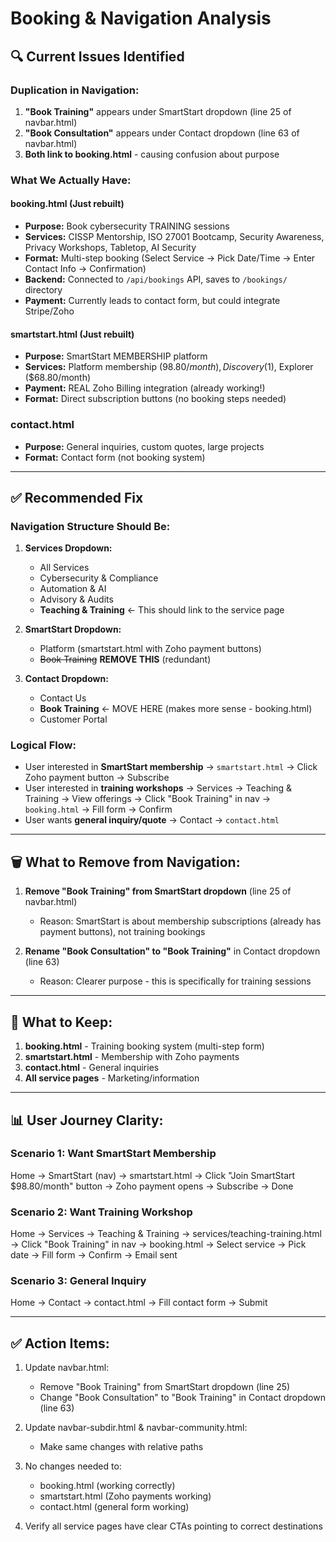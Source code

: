 # Booking & Navigation Analysis

## 🔍 Current Issues Identified

### **Duplication in Navigation:**
1. **"Book Training"** appears under SmartStart dropdown (line 25 of navbar.html)
2. **"Book Consultation"** appears under Contact dropdown (line 63 of navbar.html)
3. **Both link to booking.html** - causing confusion about purpose

### **What We Actually Have:**

#### **booking.html** (Just rebuilt)
- **Purpose:** Book cybersecurity TRAINING sessions
- **Services:** CISSP Mentorship, ISO 27001 Bootcamp, Security Awareness, Privacy Workshops, Tabletop, AI Security
- **Format:** Multi-step booking (Select Service → Pick Date/Time → Enter Contact Info → Confirmation)
- **Backend:** Connected to `/api/bookings` API, saves to `/bookings/` directory
- **Payment:** Currently leads to contact form, but could integrate Stripe/Zoho

#### **smartstart.html** (Just rebuilt)
- **Purpose:** SmartStart MEMBERSHIP platform
- **Services:** Platform membership ($98.80/month), Discovery ($1), Explorer ($68.80/month)
- **Payment:** REAL Zoho Billing integration (already working!)
- **Format:** Direct subscription buttons (no booking steps needed)

### **contact.html**
- **Purpose:** General inquiries, custom quotes, large projects
- **Format:** Contact form (not booking system)

---

## ✅ Recommended Fix

### **Navigation Structure Should Be:**

1. **Services Dropdown:**
   - All Services
   - Cybersecurity & Compliance
   - Automation & AI
   - Advisory & Audits
   - **Teaching & Training** ← This should link to the service page

2. **SmartStart Dropdown:**
   - Platform (smartstart.html with Zoho payment buttons)
   - ~~Book Training~~ **REMOVE THIS** (redundant)

3. **Contact Dropdown:**
   - Contact Us
   - **Book Training** ← MOVE HERE (makes more sense - booking.html)
   - Customer Portal

### **Logical Flow:**
- User interested in **SmartStart membership** → `smartstart.html` → Click Zoho payment button → Subscribe
- User interested in **training workshops** → Services → Teaching & Training → View offerings → Click "Book Training" in nav → `booking.html` → Fill form → Confirm
- User wants **general inquiry/quote** → Contact → `contact.html`

---

## 🗑️ What to Remove from Navigation:

1. **Remove "Book Training" from SmartStart dropdown** (line 25 of navbar.html)
   - Reason: SmartStart is about membership subscriptions (already has payment buttons), not training bookings

2. **Rename "Book Consultation" to "Book Training"** in Contact dropdown (line 63)
   - Reason: Clearer purpose - this is specifically for training sessions

---

## 🔧 What to Keep:

1. **booking.html** - Training booking system (multi-step form)
2. **smartstart.html** - Membership with Zoho payments
3. **contact.html** - General inquiries
4. **All service pages** - Marketing/information

---

## 📊 User Journey Clarity:

### **Scenario 1: Want SmartStart Membership**
Home → SmartStart (nav) → smartstart.html → Click "Join SmartStart $98.80/month" button → Zoho payment opens → Subscribe → Done

### **Scenario 2: Want Training Workshop**
Home → Services → Teaching & Training → services/teaching-training.html → Click "Book Training" in nav → booking.html → Select service → Pick date → Fill form → Confirm → Email sent

### **Scenario 3: General Inquiry**
Home → Contact → contact.html → Fill contact form → Submit

---

## ✅ Action Items:

1. Update navbar.html:
   - Remove "Book Training" from SmartStart dropdown (line 25)
   - Change "Book Consultation" to "Book Training" in Contact dropdown (line 63)

2. Update navbar-subdir.html & navbar-community.html:
   - Make same changes with relative paths

3. No changes needed to:
   - booking.html (working correctly)
   - smartstart.html (Zoho payments working)
   - contact.html (general form working)

4. Verify all service pages have clear CTAs pointing to correct destinations

